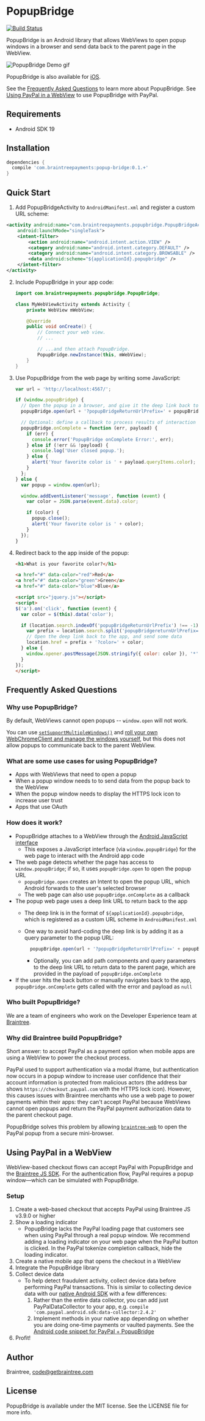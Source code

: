 PopupBridge
============

[![Build Status](https://travis-ci.org/braintree/popup-bridge-android.svg?branch=master)](https://travis-ci.org/braintree/popup-bridge-android)

PopupBridge is an Android library that allows WebViews to open popup windows in a browser and send data back to the parent page in the WebView.

![PopupBridge Demo gif](popup-bridge-android.gif)

PopupBridge is also available for [iOS](https://github.com/braintree/popup-bridge-ios).

See the [Frequently Asked Questions](#frequently-asked-questions) to learn more about PopupBridge. See [Using PayPal in a WebView](#using-paypal-in-a-webview) to use PopupBridge with PayPal.

Requirements
------------

- Android SDK 19

Installation
------------

```groovy
dependencies {
  compile 'com.braintreepayments:popup-bridge:0.1.+'
}
```

Quick Start
-----------

1. Add PopupBridgeActivity to `AndroidManifest.xml` and register a custom URL scheme:

  ```xml
  <activity android:name="com.braintreepayments.popupbridge.PopupBridgeActivity"
      android:launchMode="singleTask">
      <intent-filter>
          <action android:name="android.intent.action.VIEW" />
          <category android:name="android.intent.category.DEFAULT" />
          <category android:name="android.intent.category.BROWSABLE" />
          <data android:scheme="${applicationId}.popupbridge" />
      </intent-filter>
  </activity>
  ```

2. Include PopupBridge in your app code:

   ```java
   import com.braintreepayments.popupbridge.PopupBridge;

   class MyWebViewActivity extends Activity {
       private WebView mWebView;

       @Override
       public void onCreate() {
           // Connect your web view.
           // ...

           // ...and then attach PopupBridge.
           PopupBridge.newInstance(this, mWebView);
       }
   }
   ```

3. Use PopupBridge from the web page by writing some JavaScript:

   ```javascript
   var url = 'http://localhost:4567/';

   if (window.popupBridge) {
     // Open the popup in a browser, and give it the deep link back to the app
     popupBridge.open(url + '?popupBridgeReturnUrlPrefix=' + popupBridge.getReturnUrlPrefix());

     // Optional: define a callback to process results of interaction with the popup
     popupBridge.onComplete = function (err, payload) {
       if (err) {
         console.error('PopupBridge onComplete Error:', err);
       } else if (!err && !payload) {
         console.log('User closed popup.');
       } else {
         alert('Your favorite color is ' + payload.queryItems.color);
       }
     };
   } else {
     var popup = window.open(url);

     window.addEventListener('message', function (event) {
       var color = JSON.parse(event.data).color;

       if (color) {
         popup.close();
         alert('Your favorite color is ' + color);
       }
     });
   }
   ```

4. Redirect back to the app inside of the popup:

   ```html
   <h1>What is your favorite color?</h1>

   <a href="#" data-color="red">Red</a>
   <a href="#" data-color="green">Green</a>
   <a href="#" data-color="blue">Blue</a>

   <script src="jquery.js"></script>
   <script>
   $('a').on('click', function (event) {
     var color = $(this).data('color');

     if (location.search.indexOf('popupBridgeReturnUrlPrefix') !== -1) {
       var prefix = location.search.split('popupBridgereturnUrlPrefix=')[1];
       // Open the deep link back to the app, and send some data
       location.href = prefix + '?color=' + color;
     } else {
       window.opener.postMessage(JSON.stringify({ color: color }), '*');
     }
   });
   </script>
   ```

Frequently Asked Questions
--------------------------

### Why use PopupBridge?

By default, WebViews cannot open popups -- `window.open` will not work.

You can use [`setSupportMultipleWindows()`](https://developer.android.com/reference/android/webkit/WebSettings.html#setSupportMultipleWindows(boolean)) and [roll your own WebChromeClient and manage the windows yourself](http://maurizionapoleoni.com/blog/opening-a-window-open-in-android-without-killing-the-content-of-the-main-webview/), but this does not allow popups to communicate back to the parent WebView.

### What are some use cases for using PopupBridge?

- Apps with WebViews that need to open a popup
- When a popup window needs to to send data from the popup back to the WebView
- When the popup window needs to display the HTTPS lock icon to increase user trust
- Apps that use OAuth

### How does it work?

- PopupBridge attaches to a WebView through the [Android JavaScript interface](https://developer.android.com/reference/android/webkit/WebView.html#addJavascriptInterface(java.lang.Object%2C%20java.lang.String))
  - This exposes a JavaScript interface (via `window.popupBridge`) for the web page to interact with the Android app code
- The web page detects whether the page has access to `window.popupBridge`; if so, it uses `popupBridge.open` to open the popup URL
  - `popupBridge.open` creates an Intent to open the popup URL, which Android forwards to the user's selected browser
  - The web page can also use `popupBridge.onComplete` as a callback
- The popup web page uses a deep link URL to return back to the app
  - The deep link is in the format of `${applicationId}.popupbridge`, which is registered as a custom URL scheme in `AndroidManifest.xml`
  - One way to avoid hard-coding the deep link is by adding it as a query parameter to the popup URL:

    ```javascript
      popupBridge.open(url + '?popupBridgeReturnUrlPrefix=' + popupBridge.getReturnUrlPrefix());
    ```

    - Optionally, you can add path components and query parameters to the deep link URL to return data to the parent page, which are provided in the payload of `popupBridge.onComplete`
- If the user hits the back button or manually navigates back to the app, `popupBridge.onComplete` gets called with the error and payload as `null`

### Who built PopupBridge?

We are a team of engineers who work on the Developer Experience team at [Braintree](https://www.braintreepayments.com).

### Why did Braintree build PopupBridge?

Short answer: to accept PayPal as a payment option when mobile apps are using a WebView to power the checkout process.

PayPal used to support authentication via a modal iframe, but authentication now occurs in a popup window to increase user confidence that their account information is protected from malicious actors (the address bar shows `https://checkout.paypal.com` with the HTTPS lock icon). However, this causes issues with Braintree merchants who use a web page to power payments within their apps: they can't accept PayPal because WebViews cannot open popups and return the PayPal payment authorization data to the parent checkout page.

PopupBridge solves this problem by allowing [`braintree-web`](https://github.com/braintree/braintree-web) to open the PayPal popup from a secure mini-browser.

Using PayPal in a WebView
-------------------------

WebView-based checkout flows can accept PayPal with PopupBridge and the [Braintree JS SDK](https://github.com/braintree/braintree-web). For the authentication flow, PayPal requires a popup window—which can be simulated with PopupBridge.

### Setup
1. Create a web-based checkout that accepts PayPal using Braintree JS v3.9.0 or higher
2. Show a loading indicator
    - PopupBridge lacks the PayPal loading page that customers see when using PayPal through a real popup window. We recommend adding a loading indicator on your web page when the PayPal button is clicked. In the PayPal tokenize completion callback, hide the loading indicator.
3. Create a native mobile app that opens the checkout in a WebView
4. Integrate the PopupBridge library
5. Collect device data
    - To help detect fraudulent activity, collect device data before performing PayPal transactions. This is similar to collecting device data with our [native Android SDK](https://developers.braintreepayments.com/guides/paypal/vault/android/v2#collecting-device-data) with a few differences:
        1. Rather than the entire data collector, you can add just PayPalDataCollector to your app, e.g. `compile 'com.paypal.android.sdk:data-collector:2.4.2'`
        2. Implement methods in your native app depending on whether you are doing one-time payments or vaulted payments. See the [Android code snippet for PayPal + PopupBridge](popupbridge-paypaldatacollector-android.md)
6. Profit!

## Author

Braintree, code@getbraintree.com

## License

PopupBridge is available under the MIT license. See the LICENSE file for more info.
